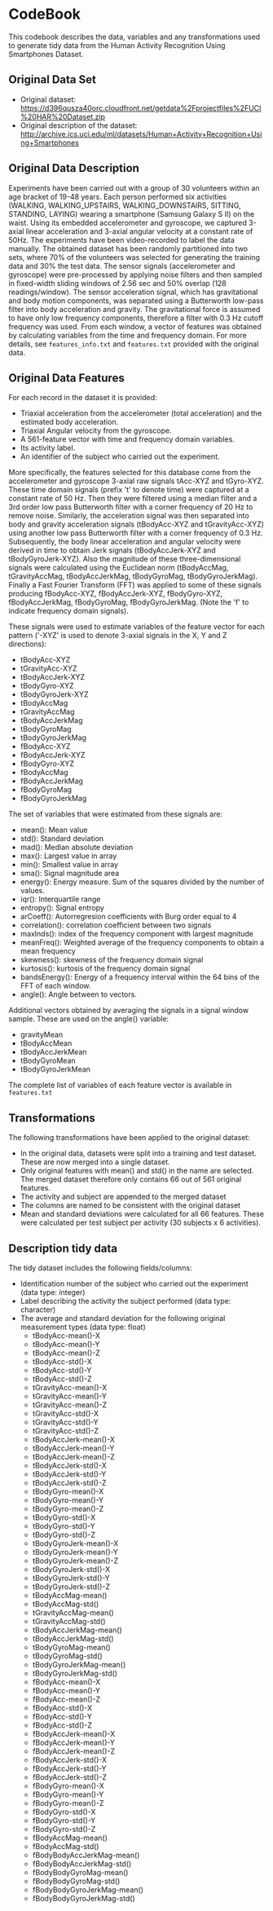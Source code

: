 # CodeBook

This codebook describes the data, variables and any transformations used to generate tidy data
from the Human Activity Recognition Using Smartphones Dataset.

## Original Data Set
* Original dataset: https://d396qusza40orc.cloudfront.net/getdata%2Fprojectfiles%2FUCI%20HAR%20Dataset.zip
* Original description of the dataset: http://archive.ics.uci.edu/ml/datasets/Human+Activity+Recognition+Using+Smartphones

## Original Data Description
Experiments have been carried out with a group of 30 volunteers within an age bracket of 19-48 years. Each person
performed six activities (WALKING, WALKING_UPSTAIRS, WALKING_DOWNSTAIRS, SITTING, STANDING, LAYING) wearing a smartphone
(Samsung Galaxy S II) on the waist. Using its embedded accelerometer and gyroscope, we captured 3-axial linear acceleration
and 3-axial angular velocity at a constant rate of 50Hz. The experiments have been video-recorded to label the data manually.
The obtained dataset has been randomly partitioned into two sets, where 70% of the volunteers was selected for generating the
training data and 30% the test data. The sensor signals (accelerometer and gyroscope) were pre-processed by applying noise
filters and then sampled in fixed-width sliding windows of 2.56 sec and 50% overlap (128 readings/window). The sensor
acceleration signal, which has gravitational and body motion components, was separated using a Butterworth low-pass filter
into body acceleration and gravity. The gravitational force is assumed to have only low frequency components, therefore a
filter with 0.3 Hz cutoff frequency was used. From each window, a vector of features was obtained by calculating variables
from the time and frequency domain. For more details, see `features_info.txt` and `features.txt` provided with the original
data.

## Original Data Features
For each record in the dataset it is provided:
- Triaxial acceleration from the accelerometer (total acceleration) and the estimated body acceleration.
- Triaxial Angular velocity from the gyroscope.
- A 561-feature vector with time and frequency domain variables.
- Its activity label.
- An identifier of the subject who carried out the experiment.

More specifically, the features selected for this database come from the accelerometer and gyroscope 3-axial raw signals tAcc-XYZ and tGyro-XYZ.
These time domain signals (prefix 't' to denote time) were captured at a constant rate of 50 Hz. Then they were filtered using a median filter
and a 3rd order low pass Butterworth filter with a corner frequency of 20 Hz to remove noise. Similarly, the acceleration signal was then separated
into body and gravity acceleration signals (tBodyAcc-XYZ and tGravityAcc-XYZ) using another low pass Butterworth filter with a corner frequency of 0.3 Hz.
Subsequently, the body linear acceleration and angular velocity were derived in time to obtain Jerk signals (tBodyAccJerk-XYZ and tBodyGyroJerk-XYZ).
Also the magnitude of these three-dimensional signals were calculated using the Euclidean norm (tBodyAccMag, tGravityAccMag, tBodyAccJerkMag, tBodyGyroMag,
tBodyGyroJerkMag). Finally a Fast Fourier Transform (FFT) was applied to some of these signals producing fBodyAcc-XYZ, fBodyAccJerk-XYZ, fBodyGyro-XYZ,
fBodyAccJerkMag, fBodyGyroMag, fBodyGyroJerkMag. (Note the 'f' to indicate frequency domain signals).

These signals were used to estimate variables of the feature vector for each pattern ('-XYZ' is used to
denote 3-axial signals in the X, Y and Z directions):
* tBodyAcc-XYZ
* tGravityAcc-XYZ
* tBodyAccJerk-XYZ
* tBodyGyro-XYZ
* tBodyGyroJerk-XYZ
* tBodyAccMag
* tGravityAccMag
* tBodyAccJerkMag
* tBodyGyroMag
* tBodyGyroJerkMag
* fBodyAcc-XYZ
* fBodyAccJerk-XYZ
* fBodyGyro-XYZ
* fBodyAccMag
* fBodyAccJerkMag
* fBodyGyroMag
* fBodyGyroJerkMag

The set of variables that were estimated from these signals are:
* mean(): Mean value
* std(): Standard deviation
* mad(): Median absolute deviation
* max(): Largest value in array
* min(): Smallest value in array
* sma(): Signal magnitude area
* energy(): Energy measure. Sum of the squares divided by the number of values.
* iqr(): Interquartile range
* entropy(): Signal entropy
* arCoeff(): Autorregresion coefficients with Burg order equal to 4
* correlation(): correlation coefficient between two signals
* maxInds(): index of the frequency component with largest magnitude
* meanFreq(): Weighted average of the frequency components to obtain a mean frequency
* skewness(): skewness of the frequency domain signal
* kurtosis(): kurtosis of the frequency domain signal
* bandsEnergy(): Energy of a frequency interval within the 64 bins of the FFT of each window.
* angle(): Angle between to vectors.

Additional vectors obtained by averaging the signals in a signal window sample. These are used on the angle() variable:
* gravityMean
* tBodyAccMean
* tBodyAccJerkMean
* tBodyGyroMean
* tBodyGyroJerkMean

The complete list of variables of each feature vector is available in `features.txt`

## Transformations
The following transformations have been applied to the original dataset:
* In the original data, datasets were split into a training and test dataset. These are now merged into a single dataset.
* Only original features with mean() and std() in the name are selected. The merged dataset therefore only contains 66 out of 561 original features.
* The activity and subject are appended to the merged dataset
* The columns are named to be consistent with the original dataset
* Mean and standard deviations were calculated for all 66 features. These were calculated per test subject per activity (30 subjects x 6 activities).

## Description tidy data
The tidy dataset includes the following fields/columns:
* Identification number of the subject who carried out the experiment (data type: integer)
* Label describing the activity the subject performed (data type: character)
* The  average and standard deviation for the following original measurement types (data type: float)
    + tBodyAcc-mean()-X
    + tBodyAcc-mean()-Y
    + tBodyAcc-mean()-Z
    + tBodyAcc-std()-X
    + tBodyAcc-std()-Y
    + tBodyAcc-std()-Z
    + tGravityAcc-mean()-X
    + tGravityAcc-mean()-Y
    + tGravityAcc-mean()-Z
    + tGravityAcc-std()-X
    + tGravityAcc-std()-Y
    + tGravityAcc-std()-Z
    + tBodyAccJerk-mean()-X
    + tBodyAccJerk-mean()-Y
    + tBodyAccJerk-mean()-Z
    + tBodyAccJerk-std()-X
    + tBodyAccJerk-std()-Y
    + tBodyAccJerk-std()-Z
    + tBodyGyro-mean()-X
    + tBodyGyro-mean()-Y
    + tBodyGyro-mean()-Z
    + tBodyGyro-std()-X
    + tBodyGyro-std()-Y
    + tBodyGyro-std()-Z
    + tBodyGyroJerk-mean()-X
    + tBodyGyroJerk-mean()-Y
    + tBodyGyroJerk-mean()-Z
    + tBodyGyroJerk-std()-X
    + tBodyGyroJerk-std()-Y
    + tBodyGyroJerk-std()-Z
    + tBodyAccMag-mean()
    + tBodyAccMag-std()
    + tGravityAccMag-mean()
    + tGravityAccMag-std()
    + tBodyAccJerkMag-mean()
    + tBodyAccJerkMag-std()
    + tBodyGyroMag-mean()
    + tBodyGyroMag-std()
    + tBodyGyroJerkMag-mean()
    + tBodyGyroJerkMag-std()
    + fBodyAcc-mean()-X
    + fBodyAcc-mean()-Y
    + fBodyAcc-mean()-Z
    + fBodyAcc-std()-X
    + fBodyAcc-std()-Y
    + fBodyAcc-std()-Z
    + fBodyAccJerk-mean()-X
    + fBodyAccJerk-mean()-Y
    + fBodyAccJerk-mean()-Z
    + fBodyAccJerk-std()-X
    + fBodyAccJerk-std()-Y
    + fBodyAccJerk-std()-Z
    + fBodyGyro-mean()-X
    + fBodyGyro-mean()-Y
    + fBodyGyro-mean()-Z
    + fBodyGyro-std()-X
    + fBodyGyro-std()-Y
    + fBodyGyro-std()-Z
    + fBodyAccMag-mean()
    + fBodyAccMag-std()
    + fBodyBodyAccJerkMag-mean()
    + fBodyBodyAccJerkMag-std()
    + fBodyBodyGyroMag-mean()
    + fBodyBodyGyroMag-std()
    + fBodyBodyGyroJerkMag-mean()
    + fBodyBodyGyroJerkMag-std()
